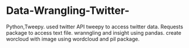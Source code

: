 # Data-Wrangling-Twitter-
Python,Tweepy.
used twitter API tweepy to access twitter data.
Requests package to access text file.
wranngling and insight using pandas.
create worcloud with image using wordcloud and pil package.
